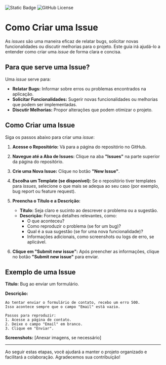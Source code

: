 ![Static Badge](https://img.shields.io/badge/Ariel%20Spencer-Issue-%238472E8) ![GitHub License](https://img.shields.io/github/license/arielspencer/issue)

# Como Criar uma Issue

As _issues_ são uma maneira eficaz de relatar bugs, solicitar novas funcionalidades ou discutir melhorias para o projeto. Este guia irá ajudá-lo a entender como criar uma _issue_ de forma clara e concisa.

## Para que serve uma Issue?

Uma _issue_ serve para:

- **Relatar Bugs:** Informar sobre erros ou problemas encontrados na aplicação.
- **Solicitar Funcionalidades:** Sugerir novas funcionalidades ou melhorias que podem ser implementadas.
- **Discutir Melhorias:** Propor alterações que podem otimizar o projeto.

## Como Criar uma Issue

Siga os passos abaixo para criar uma _issue_:

1. **Acesse o Repositório:**
   Vá para a página do repositório no GitHub.

2. **Navegue até a Aba de Issues:**
   Clique na aba **"Issues"** na parte superior da página do repositório.

3. **Crie uma Nova Issue:**
   Clique no botão **"New Issue"**.

4. **Escolha um Template (se disponível):**
   Se o repositório tiver templates para _issues_, selecione o que mais se adequa ao seu caso (por exemplo, bug report ou feature request).

5. **Preencha o Título e a Descrição:**
   - **Título:** Seja claro e sucinto ao descrever o problema ou a sugestão.
   - **Descrição:** Forneça detalhes relevantes, como:
     - O que aconteceu?
     - Como reproduzir o problema (se for um bug)?
     - Qual é a sua sugestão (se for uma nova funcionalidade)?
     - Informações adicionais, como screenshots ou logs de erro, se aplicável.

6. **Clique em "Submit new issue":**
   Após preencher as informações, clique no botão **"Submit new issue"** para enviar.

## Exemplo de uma Issue

**Título:**
Bug ao enviar um formulário.

**Descrição:**
```
Ao tentar enviar o formulário de contato, recebo um erro 500.
Isso acontece sempre que o campo "Email" está vazio.

Passos para reproduzir:
1. Acesse a página de contato.
2. Deixe o campo "Email" em branco.
3. Clique em "Enviar".
```
**Screenshots:**
[Anexar imagens, se necessário]

---
Ao seguir estas etapas, você ajudará a manter o projeto organizado e facilitará a colaboração. Agradecemos sua contribuição!

